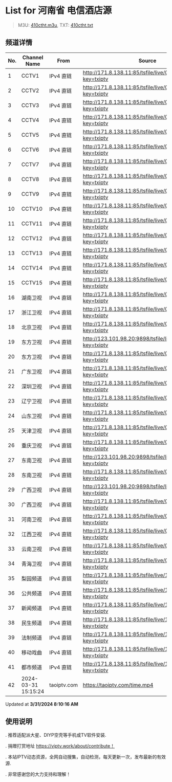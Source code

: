 # List for **河南省 电信酒店源**

> M3U: [410ctht.m3u](/410ctht.m3u), TXT: [410ctht.txt](/txt/410ctht.txt)

## 频道详情

| No. | Channel Name | From | Source |
| --- | ------------ | ---- | ------ |
| 1 | CCTV1 | IPv4 直链 | <http://171.8.138.11:85/tsfile/live/0001_1.m3u8?key=txiptv> |
| 2 | CCTV2 | IPv4 直链 | <http://171.8.138.11:85/tsfile/live/0002_1.m3u8?key=txiptv> |
| 3 | CCTV3 | IPv4 直链 | <http://171.8.138.11:85/tsfile/live/0003_1.m3u8?key=txiptv> |
| 4 | CCTV4 | IPv4 直链 | <http://171.8.138.11:85/tsfile/live/0004_1.m3u8?key=txiptv> |
| 5 | CCTV5 | IPv4 直链 | <http://171.8.138.11:85/tsfile/live/0005_1.m3u8?key=txiptv> |
| 6 | CCTV6 | IPv4 直链 | <http://171.8.138.11:85/tsfile/live/0006_1.m3u8?key=txiptv> |
| 7 | CCTV7 | IPv4 直链 | <http://171.8.138.11:85/tsfile/live/0007_1.m3u8?key=txiptv> |
| 8 | CCTV8 | IPv4 直链 | <http://171.8.138.11:85/tsfile/live/0008_1.m3u8?key=txiptv> |
| 9 | CCTV9 | IPv4 直链 | <http://171.8.138.11:85/tsfile/live/0009_1.m3u8?key=txiptv> |
| 10 | CCTV10 | IPv4 直链 | <http://171.8.138.11:85/tsfile/live/0010_1.m3u8?key=txiptv> |
| 11 | CCTV11 | IPv4 直链 | <http://171.8.138.11:85/tsfile/live/0011_1.m3u8?key=txiptv> |
| 12 | CCTV12 | IPv4 直链 | <http://171.8.138.11:85/tsfile/live/0012_1.m3u8?key=txiptv> |
| 13 | CCTV13 | IPv4 直链 | <http://171.8.138.11:85/tsfile/live/0013_1.m3u8?key=txiptv> |
| 14 | CCTV14 | IPv4 直链 | <http://171.8.138.11:85/tsfile/live/0014_1.m3u8?key=txiptv> |
| 15 | CCTV15 | IPv4 直链 | <http://171.8.138.11:85/tsfile/live/0015_1.m3u8?key=txiptv> |
| 16 | 湖南卫视 | IPv4 直链 | <http://171.8.138.11:85/tsfile/live/0128_1.m3u8?key=txiptv> |
| 17 | 浙江卫视 | IPv4 直链 | <http://171.8.138.11:85/tsfile/live/0124_1.m3u8?key=txiptv> |
| 18 | 北京卫视 | IPv4 直链 | <http://171.8.138.11:85/tsfile/live/0122_1.m3u8?key=txiptv> |
| 19 | 东方卫视 | IPv4 直链 | <http://123.101.98.20:9898/tsfile/live/0150_1.m3u8?key=txiptv> |
| 20 | 东方卫视 | IPv4 直链 | <http://171.8.138.11:85/tsfile/live/0107_1.m3u8?key=txiptv> |
| 21 | 广东卫视 | IPv4 直链 | <http://171.8.138.11:85/tsfile/live/0125_1.m3u8?key=txiptv> |
| 22 | 深圳卫视 | IPv4 直链 | <http://171.8.138.11:85/tsfile/live/0126_1.m3u8?key=txiptv> |
| 23 | 辽宁卫视 | IPv4 直链 | <http://171.8.138.11:85/tsfile/live/0121_1.m3u8?key=txiptv> |
| 24 | 山东卫视 | IPv4 直链 | <http://171.8.138.11:85/tsfile/live/0131_1.m3u8?key=txiptv> |
| 25 | 天津卫视 | IPv4 直链 | <http://171.8.138.11:85/tsfile/live/0135_1.m3u8?key=txiptv> |
| 26 | 重庆卫视 | IPv4 直链 | <http://171.8.138.11:85/tsfile/live/0142_1.m3u8?key=txiptv> |
| 27 | 东南卫视 | IPv4 直链 | <http://123.101.98.20:9898/tsfile/live/0137_1.m3u8?key=txiptv> |
| 28 | 东南卫视 | IPv4 直链 | <http://171.8.138.11:85/tsfile/live/0137_1.m3u8?key=txiptv> |
| 29 | 广西卫视 | IPv4 直链 | <http://123.101.98.20:9898/tsfile/live/0113_1.m3u8?key=txiptv> |
| 30 | 广西卫视 | IPv4 直链 | <http://171.8.138.11:85/tsfile/live/0113_1.m3u8?key=txiptv> |
| 31 | 河南卫视 | IPv4 直链 | <http://171.8.138.11:85/tsfile/live/0139_1.m3u8?key=txiptv> |
| 32 | 江西卫视 | IPv4 直链 | <http://171.8.138.11:85/tsfile/live/0138_1.m3u8?key=txiptv> |
| 33 | 云南卫视 | IPv4 直链 | <http://171.8.138.11:85/tsfile/live/0119_1.m3u8?key=txiptv> |
| 34 | 青海卫视 | IPv4 直链 | <http://171.8.138.11:85/tsfile/live/0140_1.m3u8?key=txiptv> |
| 35 | 梨园频道 | IPv4 直链 | <http://171.8.138.11:85/tsfile/live/1006_1.m3u8?key=txiptv> |
| 36 | 公共频道 | IPv4 直链 | <http://171.8.138.11:85/tsfile/live/1004_1.m3u8?key=txiptv> |
| 37 | 新闻频道 | IPv4 直链 | <http://171.8.138.11:85/tsfile/live/1003_1.m3u8?key=txiptv> |
| 38 | 民生频道 | IPv4 直链 | <http://171.8.138.11:85/tsfile/live/1001_1.m3u8?key=txiptv> |
| 39 | 法制频道 | IPv4 直链 | <http://171.8.138.11:85/tsfile/live/1002_1.m3u8?key=txiptv> |
| 40 | 移动戏曲 | IPv4 直链 | <http://171.8.138.11:85/tsfile/live/1005_1.m3u8?key=txiptv> |
| 41 | 都市频道 | IPv4 直链 | <http://171.8.138.11:85/tsfile/live/1000_1.m3u8?key=txiptv> |
| 42 | 2024-03-31 15:15:24 | taoiptv.com | <https://taoiptv.com/time.mp4> |

Updated at **3/31/2024 8:10:16 AM**

## 使用说明

. 推荐适配派大星、DIYP空壳等手机或TV软件安装.

. 捐赠打赏地址 https://viptv.work/about/contribute！

. 本站IPTV动态资源，全网自动搜集，自动检测，每天更新一次，发布最新的有效源.

. 非常感谢您的大力支持和理解！
